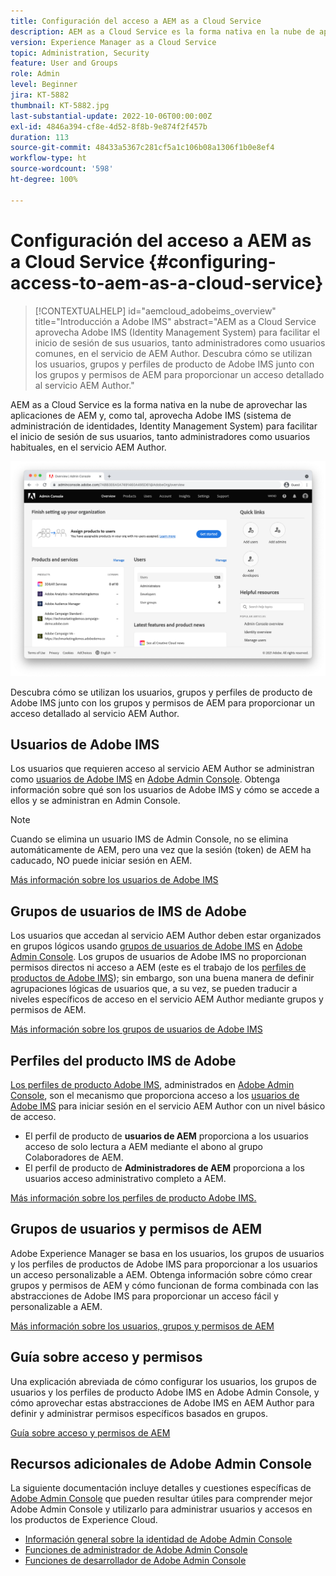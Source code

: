 ```yaml
---
title: Configuración del acceso a AEM as a Cloud Service
description: AEM as a Cloud Service es la forma nativa en la nube de aprovechar las aplicaciones de AEM y, como tal, aprovecha Adobe IMS (Sistema de administración de identidades, Identity Management System) para facilitar el inicio de sesión de los usuarios, tanto administradores como usuarios habituales, en el servicio AEM Author. Descubra cómo se utilizan los usuarios, grupos de usuarios y perfiles de producto de Adobe IMS junto con los grupos y permisos de AEM para proporcionar un acceso detallado al servicio AEM Author.
version: Experience Manager as a Cloud Service
topic: Administration, Security
feature: User and Groups
role: Admin
level: Beginner
jira: KT-5882
thumbnail: KT-5882.jpg
last-substantial-update: 2022-10-06T00:00:00Z
exl-id: 4846a394-cf8e-4d52-8f8b-9e874f2f457b
duration: 113
source-git-commit: 48433a5367c281cf5a1c106b08a1306f1b0e8ef4
workflow-type: ht
source-wordcount: '598'
ht-degree: 100%

---
```


# Configuración del acceso a AEM as a Cloud Service {#configuring-access-to-aem-as-a-cloud-service}

>[!CONTEXTUALHELP]
>id="aemcloud_adobeims_overview"
>title="Introducción a Adobe IMS"
>abstract="AEM as a Cloud Service aprovecha Adobe IMS (Identity Management System) para facilitar el inicio de sesión de sus usuarios, tanto administradores como usuarios comunes, en el servicio de AEM Author. Descubra cómo se utilizan los usuarios, grupos y perfiles de producto de Adobe IMS junto con los grupos y permisos de AEM para proporcionar un acceso detallado al servicio AEM Author."

AEM as a Cloud Service es la forma nativa en la nube de aprovechar las aplicaciones de AEM y, como tal, aprovecha Adobe IMS (sistema de administración de identidades, Identity Management System) para facilitar el inicio de sesión de sus usuarios, tanto administradores como usuarios habituales, en el servicio AEM Author. 

![Adobe Admin Console](./assets/hero.png)

Descubra cómo se utilizan los usuarios, grupos y perfiles de producto de Adobe IMS junto con los grupos y permisos de AEM para proporcionar un acceso detallado al servicio AEM Author.

## Usuarios de Adobe IMS

Los usuarios que requieren acceso al servicio AEM Author se administran como [usuarios de Adobe IMS](https://helpx.adobe.com/es/enterprise/using/set-up-identity.html) en [Adobe Admin Console](https://adminconsole.adobe.com). Obtenga información sobre qué son los usuarios de Adobe IMS y cómo se accede a ellos y se administran en Admin Console.

>[!NOTE]
>
>Cuando se elimina un usuario IMS de Admin Console, no se elimina automáticamente de AEM, pero una vez que la sesión (token) de AEM ha caducado, NO puede iniciar sesión en AEM.


[Más información sobre los usuarios de Adobe IMS](./adobe-ims-users.md)

## Grupos de usuarios de IMS de Adobe

Los usuarios que accedan al servicio AEM Author deben estar organizados en grupos lógicos usando [grupos de usuarios de Adobe IMS](https://helpx.adobe.com/es/enterprise/using/user-groups.html) en [Adobe Admin Console](https://adminconsole.adobe.com). Los grupos de usuarios de Adobe IMS no proporcionan permisos directos ni acceso a AEM (este es el trabajo de los [perfiles de productos de Adobe IMS](#adobe-ims-product-profiles)); sin embargo, son una buena manera de definir agrupaciones lógicas de usuarios que, a su vez, se pueden traducir a niveles específicos de acceso en el servicio AEM Author mediante grupos y permisos de AEM.

[Más información sobre los grupos de usuarios de Adobe IMS](./adobe-ims-user-groups.md)

## Perfiles del producto IMS de Adobe

[Los perfiles de producto Adobe IMS](https://helpx.adobe.com/es/enterprise/using/manage-permissions-and-roles.html?lang=es), administrados en [Adobe Admin Console](https://adminconsole.adobe.com), son el mecanismo que proporciona acceso a los [usuarios de Adobe IMS](#adobe-ims-users) para iniciar sesión en el servicio AEM Author con un nivel básico de acceso.

+ El perfil de producto de __usuarios de AEM__ proporciona a los usuarios acceso de solo lectura a AEM mediante el abono al grupo Colaboradores de AEM.
+ El perfil de producto de __Administradores de AEM__ proporciona a los usuarios acceso administrativo completo a AEM.

[Más información sobre los perfiles de producto Adobe IMS.](./adobe-ims-product-profiles.md)

## Grupos de usuarios y permisos de AEM

Adobe Experience Manager se basa en los usuarios, los grupos de usuarios y los perfiles de productos de Adobe IMS para proporcionar a los usuarios un acceso personalizable a AEM. Obtenga información sobre cómo crear grupos y permisos de AEM y cómo funcionan de forma combinada con las abstracciones de Adobe IMS para proporcionar un acceso fácil y personalizable a AEM.

[Más información sobre los usuarios, grupos y permisos de AEM](./aem-users-groups-and-permissions.md)

## Guía sobre acceso y permisos

Una explicación abreviada de cómo configurar los usuarios, los grupos de usuarios y los perfiles de producto Adobe IMS en Adobe Admin Console, y cómo aprovechar estas abstracciones de Adobe IMS en AEM Author para definir y administrar permisos específicos basados en grupos.

[Guía sobre acceso y permisos de AEM](./walk-through.md)

## Recursos adicionales de Adobe Admin Console

La siguiente documentación incluye detalles y cuestiones específicas de [Adobe Admin Console](https://adminconsole.adobe.com) que pueden resultar útiles para comprender mejor Adobe Admin Console y utilizarlo para administrar usuarios y accesos en los productos de Experience Cloud.

+ [Información general sobre la identidad de Adobe Admin Console](https://helpx.adobe.com/es/enterprise/using/identity.html)
+ [Funciones de administrador de Adobe Admin Console](https://helpx.adobe.com/es/enterprise/using/admin-roles.html?lang=es)
+ [Funciones de desarrollador de Adobe Admin Console](https://helpx.adobe.com/es/enterprise/using/manage-developers.html)
